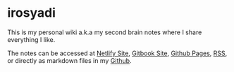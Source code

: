 # irosyadi

This is my personal wiki a.k.a my second brain notes where I share everything I like.

The notes can be accessed at [Netlify Site](https://irosyadi.netlify.app/), [Gitbook Site](https://irosyadi.gitbook.io/),  [Github Pages](https://irosyadi.github.io/), [RSS](https://irosyadi.netlify.app/rss.xml), or directly as markdown files in my [Github](https://github.com/irosyadi/gitbook).